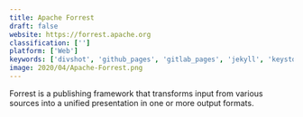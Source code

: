 ```yaml
---
title: Apache Forrest
draft: false 
website: https://forrest.apache.org
classification: ['']
platform: ['Web']
keywords: ['divshot', 'github_pages', 'gitlab_pages', 'jekyll', 'keystonejs', 'metalsmith', 'nikola', 'rawgit', 'site_publish']
image: 2020/04/Apache-Forrest.png
---
```

Forrest is a publishing framework that transforms input from various sources into a unified presentation in one or more output formats.